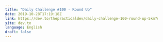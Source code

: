 ```yaml
---
title: "Daily Challenge #100 - Round Up"
date: 2019-10-28T17:19:18Z
link: https://dev.to/thepracticaldev/daily-challenge-100-round-up-5km?utm_medium=RSS&utm_source=news.12bit.vn
site: dev.to
language: English
draft: false
---
```

